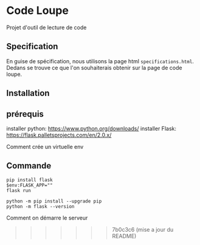 # Code Loupe 

Projet d'outil de lecture de code

## Specification

En guise de spécification, nous utilisons la page html `specifications.html`. Dedans se trouve ce que l'on souhaiterais obtenir sur la page de code loupe.

## Installation

## prérequis 

installer python: https://www.python.org/downloads/ 
installer Flask: https://flask.palletsprojects.com/en/2.0.x/

Comment crée un virtuelle  env

## Commande

```
pip install flask
$env:FLASK_APP=""
flask run
```

```
python -m pip install --upgrade pip
python -m flask --version
```


Comment on démarre le serveur 
>>>>>>> 7b0c3c6 (mise a jour du README)
